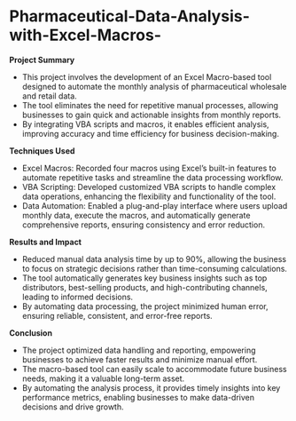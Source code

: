 # Pharmaceutical-Data-Analysis-with-Excel-Macros-

**Project Summary**

- This project involves the development of an Excel Macro-based tool designed to automate the monthly analysis of pharmaceutical wholesale and retail data.
- The tool eliminates the need for repetitive manual processes, allowing businesses to gain quick and actionable insights from monthly reports.
- By integrating VBA scripts and macros, it enables efficient analysis, improving accuracy and time efficiency for business decision-making.

**Techniques Used**

- Excel Macros: Recorded four macros using Excel’s built-in features to automate repetitive tasks and streamline the data processing workflow.
- VBA Scripting: Developed customized VBA scripts to handle complex data operations, enhancing the flexibility and functionality of the tool.
- Data Automation: Enabled a plug-and-play interface where users upload monthly data, execute the macros, and automatically generate comprehensive reports, ensuring consistency and error reduction.
  
**Results and Impact**

- Reduced manual data analysis time by up to 90%, allowing the business to focus on strategic decisions rather than time-consuming calculations.
- The tool automatically generates key business insights such as top distributors, best-selling products, and high-contributing channels, leading to informed decisions.
- By automating data processing, the project minimized human error, ensuring reliable, consistent, and error-free reports.

**Conclusion**

- The project optimized data handling and reporting, empowering businesses to achieve faster results and minimize manual effort.
- The macro-based tool can easily scale to accommodate future business needs, making it a valuable long-term asset.
- By automating the analysis process, it provides timely insights into key performance metrics, enabling businesses to make data-driven decisions and drive growth.
